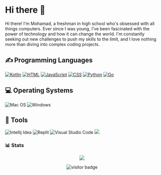 <h1>Hi there 👋</h1>
<p>Hi there! I'm Mohamad, a freshman in high school who's obsessed with all things computers. Ever since I was young, I've been fascinated with the power of technology and how it can change the world. I'm constantly seeking out new challenges to push my skills to the limit, and I love nothing more than diving into complex coding projects.</p>

<h2>✍ Programming Languages</h2>
<p>
  <a href="https://github.com/search?q=user%3AMr-Mohamad-Tanbari+language%3Akotlin"><img alt="Kotlin" src="https://img.shields.io/badge/Kotlin-0095D5?&style=for-the-badge&logo=kotlin&logoColor=white"></a>
  <a href="https://github.com/search?q=user%3AMohamad-Tanbari+language%3Ahtml"><img alt="HTML" src="https://img.shields.io/badge/HTML5-E34F26?style=for-the-badge&logo=html5&logoColor=white"></a>
  <a href="https://github.com/search?q=user%3AMohamad-Tanbari+language%3Ajavascript"><img alt="JavaScript" src="https://img.shields.io/badge/JavaScript-323330?style=for-the-badge&logo=javascript&logoColor=F7DF1E"></a>
  <a href="https://github.com/search?q=user%3AMohamad-Tanbari+language%3Acss"><img alt="CSS" src="https://img.shields.io/badge/CSS3-1572B6?style=for-the-badge&logo=css3&logoColor=white"></a>
  <a href="https://github.com/search?q=user%3AMohamad-Tanbari+language%3Apython"><img alt="Python" src="https://img.shields.io/badge/Python-FFD43B?style=for-the-badge&logo=python&logoColor=blue"></a>
  <a href="https://github.com/search?q=user%3AMohamad-Tanbari+language%3Ago"><img alt="Go" src="https://img.shields.io/badge/Go-00ADD8?style=for-the-badge&logo=go&logoColor=white"></a>
</p>

<h2>💻 Operating Systems</h2>
<p>
  <img src="https://img.shields.io/badge/mac%20os-000000?style=for-the-badge&logo=apple&logoColor=white" alt="Mac OS">
  <img src="https://img.shields.io/badge/Windows-0078D6?style=for-the-badge&logo=windows&logoColor=white" alt="Windows">
</p>

<h2>🔧 Tools</h2>
<p>
  <img src="https://img.shields.io/badge/IntelliJ_IDEA-000000.svg?style=for-the-badge&logo=intellij-idea&logoColor=white" alt="Intellij Idea">
  <img src="https://img.shields.io/badge/replit-667881?style=for-the-badge&logo=replit&logoColor=white" alt="Replit">
  <img src="https://img.shields.io/badge/VSCode-0078D4?style=for-the-badge&logo=visual%20studio%20code&logoColor=white" alt="Visual Studio Code">
  <img src="https://camo.githubusercontent.com/f6d50128cb007f85916b7a899da5d94f654dce35a37331c8d28573aef46f4274/68747470733a2f2f696d672e736869656c64732e696f2f62616467652f6769746875622d2532333132313031312e7376673f7374796c653d666f722d7468652d6261646765266c6f676f3d676974687562266c6f676f436f6c6f723d7768697465">
</p>

<h3>📊 Stats</h3>
<p align="center" >
  <img src=https://github-readme-stats-git-masterrstaa-rickstaa.vercel.app/api?username=Mohamad-Tanbari&theme=radical>
</p>

<p  align="center">
<img src="https://visitor-badge.laobi.icu/badge?page_id=mohamad-tanbari" alt="visitor badge"/>       
</p>